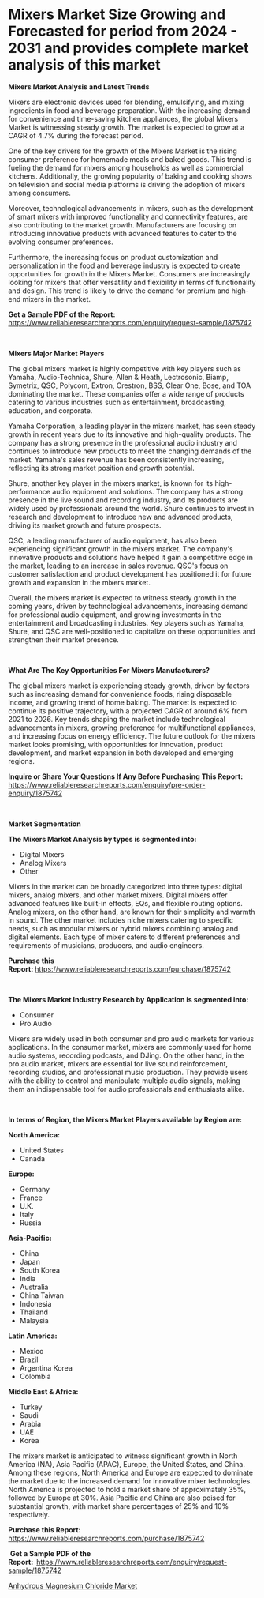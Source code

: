 <p><h1>Mixers Market Size Growing and Forecasted for period from 2024 - 2031 and provides complete market analysis of this market</h1></p><p><strong>Mixers Market Analysis and Latest Trends</strong></p>
<p><p>Mixers are electronic devices used for blending, emulsifying, and mixing ingredients in food and beverage preparation. With the increasing demand for convenience and time-saving kitchen appliances, the global Mixers Market is witnessing steady growth. The market is expected to grow at a CAGR of 4.7% during the forecast period.</p><p>One of the key drivers for the growth of the Mixers Market is the rising consumer preference for homemade meals and baked goods. This trend is fueling the demand for mixers among households as well as commercial kitchens. Additionally, the growing popularity of baking and cooking shows on television and social media platforms is driving the adoption of mixers among consumers.</p><p>Moreover, technological advancements in mixers, such as the development of smart mixers with improved functionality and connectivity features, are also contributing to the market growth. Manufacturers are focusing on introducing innovative products with advanced features to cater to the evolving consumer preferences.</p><p>Furthermore, the increasing focus on product customization and personalization in the food and beverage industry is expected to create opportunities for growth in the Mixers Market. Consumers are increasingly looking for mixers that offer versatility and flexibility in terms of functionality and design. This trend is likely to drive the demand for premium and high-end mixers in the market.</p></p>
<p><strong>Get a Sample PDF of the Report:&nbsp;</strong> <a href="https://www.reliableresearchreports.com/enquiry/request-sample/1875742">https://www.reliableresearchreports.com/enquiry/request-sample/1875742</a></p>
<p>&nbsp;</p>
<p><strong>Mixers Major Market Players</strong></p>
<p><p>The global mixers market is highly competitive with key players such as Yamaha, Audio-Technica, Shure, Allen & Heath, Lectrosonic, Biamp, Symetrix, QSC, Polycom, Extron, Crestron, BSS, Clear One, Bose, and TOA dominating the market. These companies offer a wide range of products catering to various industries such as entertainment, broadcasting, education, and corporate.</p><p>Yamaha Corporation, a leading player in the mixers market, has seen steady growth in recent years due to its innovative and high-quality products. The company has a strong presence in the professional audio industry and continues to introduce new products to meet the changing demands of the market. Yamaha's sales revenue has been consistently increasing, reflecting its strong market position and growth potential.</p><p>Shure, another key player in the mixers market, is known for its high-performance audio equipment and solutions. The company has a strong presence in the live sound and recording industry, and its products are widely used by professionals around the world. Shure continues to invest in research and development to introduce new and advanced products, driving its market growth and future prospects.</p><p>QSC, a leading manufacturer of audio equipment, has also been experiencing significant growth in the mixers market. The company's innovative products and solutions have helped it gain a competitive edge in the market, leading to an increase in sales revenue. QSC's focus on customer satisfaction and product development has positioned it for future growth and expansion in the mixers market.</p><p>Overall, the mixers market is expected to witness steady growth in the coming years, driven by technological advancements, increasing demand for professional audio equipment, and growing investments in the entertainment and broadcasting industries. Key players such as Yamaha, Shure, and QSC are well-positioned to capitalize on these opportunities and strengthen their market presence.</p></p>
<p>&nbsp;</p>
<p><strong>What Are The Key Opportunities For Mixers Manufacturers?</strong></p>
<p><p>The global mixers market is experiencing steady growth, driven by factors such as increasing demand for convenience foods, rising disposable income, and growing trend of home baking. The market is expected to continue its positive trajectory, with a projected CAGR of around 6% from 2021 to 2026. Key trends shaping the market include technological advancements in mixers, growing preference for multifunctional appliances, and increasing focus on energy efficiency. The future outlook for the mixers market looks promising, with opportunities for innovation, product development, and market expansion in both developed and emerging regions.</p></p>
<p><strong>Inquire or Share Your Questions If Any Before Purchasing This Report:</strong> <a href="https://www.reliableresearchreports.com/enquiry/pre-order-enquiry/1875742">https://www.reliableresearchreports.com/enquiry/pre-order-enquiry/1875742</a></p>
<p>&nbsp;</p>
<p><strong>Market Segmentation</strong></p>
<p><strong>The Mixers Market Analysis by types is segmented into:</strong></p>
<p><ul><li>Digital Mixers</li><li>Analog Mixers</li><li>Other</li></ul></p>
<p><p>Mixers in the market can be broadly categorized into three types: digital mixers, analog mixers, and other market mixers. Digital mixers offer advanced features like built-in effects, EQs, and flexible routing options. Analog mixers, on the other hand, are known for their simplicity and warmth in sound. The other market includes niche mixers catering to specific needs, such as modular mixers or hybrid mixers combining analog and digital elements. Each type of mixer caters to different preferences and requirements of musicians, producers, and audio engineers.</p></p>
<p><strong>Purchase this Report:&nbsp;</strong><a href="https://www.reliableresearchreports.com/purchase/1875742">https://www.reliableresearchreports.com/purchase/1875742</a></p>
<p>&nbsp;</p>
<p><strong>The Mixers Market Industry Research by Application is segmented into:</strong></p>
<p><ul><li>Consumer</li><li>Pro Audio</li></ul></p>
<p><p>Mixers are widely used in both consumer and pro audio markets for various applications. In the consumer market, mixers are commonly used for home audio systems, recording podcasts, and DJing. On the other hand, in the pro audio market, mixers are essential for live sound reinforcement, recording studios, and professional music production. They provide users with the ability to control and manipulate multiple audio signals, making them an indispensable tool for audio professionals and enthusiasts alike.</p></p>
<p>&nbsp;</p>
<p><strong>In terms of Region, the Mixers Market Players available by Region are:</strong></p>
<p>
    <p> <strong> North America: </strong>
        <ul>
            <li>United States</li>
            <li>Canada</li>
        </ul>
        </p> 
    <p> <strong> Europe: </strong>
        <ul>
            <li>Germany</li>
            <li>France</li>
            <li>U.K.</li>
            <li>Italy</li>
            <li>Russia</li>
        </ul>
        </p> 
    <p> <strong> Asia-Pacific: </strong>
        <ul>
            <li>China</li>
            <li>Japan</li>
            <li>South Korea</li>
            <li>India</li>
            <li>Australia</li>
            <li>China Taiwan</li>
            <li>Indonesia</li>
            <li>Thailand</li>
            <li>Malaysia</li>
        </ul>
        </p> 
    <p> <strong> Latin America: </strong>
        <ul>
            <li>Mexico</li>
            <li>Brazil</li>
            <li>Argentina Korea</li>
            <li>Colombia</li>
        </ul>
        </p> 
    <p> <strong> Middle East & Africa: </strong>
        <ul>
            <li>Turkey</li>
            <li>Saudi</li>
            <li>Arabia</li>
            <li>UAE</li>
            <li>Korea</li>
        </ul>
    </p>
    </p>
<p><p>The mixers market is anticipated to witness significant growth in North America (NA), Asia Pacific (APAC), Europe, the United States, and China. Among these regions, North America and Europe are expected to dominate the market due to the increased demand for innovative mixer technologies. North America is projected to hold a market share of approximately 35%, followed by Europe at 30%. Asia Pacific and China are also poised for substantial growth, with market share percentages of 25% and 10% respectively.</p></p>
<p><strong>Purchase this Report: </strong><a href="https://www.reliableresearchreports.com/purchase/1875742">https://www.reliableresearchreports.com/purchase/1875742</a></p>
<p>&nbsp;<strong>Get a Sample PDF of the Report:&nbsp;&nbsp;</strong><a href="https://www.reliableresearchreports.com/enquiry/request-sample/1875742">https://www.reliableresearchreports.com/enquiry/request-sample/1875742</a></p>
<p><strong></strong></p>
<p><p><a href="https://chivalrous-flock-a86.notion.site/Anhydrous-Magnesium-Chloride-Market-Research-Report-Reveals-The-Latest-Trends-And-Opportunities-of-t-9623b887841e4abbb5206139c27fd119">Anhydrous Magnesium Chloride Market</a></p></p>